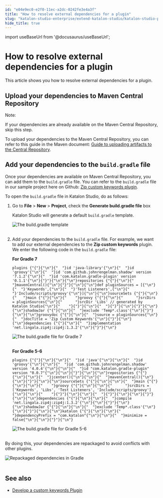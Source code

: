 ```yaml
---
id: "e04e9ec0-e2f0-11ec-a2dc-0242fe3e4a3f"
title: "How to resolve external dependencies for a plugin"
slug: "katalon-studio-enterprise/extend-katalon-studio/katalon-studio-plugins/how-to-resolve-external-dependencies-for-a-plugin"
hide_title: true
---
```

import useBaseUrl from '@docusaurus/useBaseUrl';

    

# <a id="id" class="anchor_top_offset"/><a id="ariaid-title1" class="anchor_top_offset"/>How to resolve external dependencies for a plugin

    
      
<p xmlns="http://www.w3.org/1999/xhtml" className="p">This article shows you how to resolve external dependencies for   a plugin.</p> 
    
  
    

## <a id="id_1" class="anchor_top_offset"/>Upload your dependencies to Maven Central Repository

    
      
<div xmlns="http://www.w3.org/1999/xhtml" className="note note note_note"><span className="note__title">Note:</span> 
  <p className="p">If your dependencies are already available on the Maven Central
    Repository, skip this step.</p>
</div>
      
<p xmlns="http://www.w3.org/1999/xhtml" className="p">To upload your dependencies to the Maven Central Repository, you   can refer to this guide in the Maven document: <a className="xref j-external-link" href="https://maven.apache.org/repository/guide-central-repository-upload.html#guide-to-uploading-artifacts-to-the-central-repository" target="_blank">Guide     to uploading artifacts to the Central Repository</a>.</p> 
    
  

## <a id="id_2" class="anchor_top_offset"/>Add your dependencies to the <code xmlns="http://www.w3.org/1999/xhtml" className="ph codeph">build.gradle</code>          file

<p xmlns="http://www.w3.org/1999/xhtml" className="p">Once your dependencies are available on Maven Central   Repository, you can add them to the <code className="ph codeph">build.gradle</code> file.   You can refer to the <code className="ph codeph">build.gradle</code> file in our sample   project here on Github: <a className="xref j-external-link" href="https://github.com/katalon-studio/katalon-studio-zip-keywords-plugin/blob/master/build.gradle" target="_blank">Zip     custom keywords plugin</a>.</p> 
<p xmlns="http://www.w3.org/1999/xhtml" className="p">To open the <code className="ph codeph">build.gradle</code> file in Katalon Studio, do   as follows:</p> 
<ol xmlns="http://www.w3.org/1999/xhtml" className="ol"><li className="li"><p className="p">Go to <strong className="ph b">File</strong> &gt; <strong className="ph b">New</strong> &gt;       <strong className="ph b">Project</strong>, check the <strong className="ph b">Generate build.gradle         file</strong> box</p><p className="p">Katalon Studio will generate a default <code className="ph codeph">build.gradle</code>       template.</p> <p className="p">       <img className="image" src={useBaseUrl("https://github.com/katalon-studio/docs-images/raw/master/katalon-store/docs/publisher/KS-8.2.5-Template-build-gradle.png")} alt="The build.gradle template" /><br /><br />     </p></li><li className="li">Add your dependencies to the <code className="ph codeph">build.gradle</code> file.     For example, we want to add our external dependencies to the     <strong className="ph b">Zip custom keywords</strong> plugin. We enter the following     code in the <code className="ph codeph">build.gradle</code> file:<p className="p"><strong className="ph b">For Gradle 7</strong></p><pre className="pre codeblock"><code>plugins {"{"}{"\n"}{"  "}id 'java-library'{"\n"}{"  "}id 'groovy'{"\n"}{"  "}id 'com.github.johnrengelman.shadow' version '7.1.2'{"\n"}{"  "}id 'com.katalon.gradle-plugin' version '0.1.1'{"\n"}{"}"}{"\n"}{"\n"}repositories {"{"}{"\n"}{"  "}mavenCentral(){"\n"}{"}"}{"\n"}{"\n"}def pluginSources = [{"\n"}{"  "}'Keywords',{"\n"}{"  "}'Test Listeners',{"\n"}{"  "}'Include/scripts/groovy'{"\n"}]{"\n"}{"\n"}sourceSets {"{"}{"\n"}{"   "}main {"{"}{"\n"}{"    "}groovy {"{"}{"\n"}{"      "}srcDirs = pluginSources{"\n"}{"      "}srcDir 'Libs' // generated by Katalon Studio{"\n"}{"    "}{"}"}{"\n"}{"  "}{"}"}{"\n"}{"}"}{"\n"}{"\n"}shadowJar {"{"}{"\n"}{"  "}exclude 'Temp*.class'{"\n"}{"}"}{"\n"}{"\n"}groovydoc {"{"}{"\n"}{"  "}source = pluginSources{"\n"}{"  "}docTitle = 'Zip Custom Keywords'{"\n"}{"}"}{"\n"}{"\n"}dependencies {"{"}{"\n"}{"  "}implementation 'net.lingala.zip4j:zip4j:1.3.2'{"\n"}{"}"}{"\n"}</code></pre><p className="p">       <img className="image" src={useBaseUrl("https://github.com/katalon-studio/docs-images/raw/master/katalon-store/docs/publisher/KS-8.2.5-Gradle-7.png")} alt="The build.gradle file for Gradle 7" /><br /><br />     </p><p className="p"><strong className="ph b">For Gradle 5-6</strong></p><pre className="pre codeblock"><code>plugins {"{"}{"\n"}{"\n"}{"  "}id 'java'{"\n"}{"\n"}{"  "}id 'groovy'{"\n"}{"\n"}{"  "}id 'com.github.johnrengelman.shadow' version '4.0.4'{"\n"}{"\n"}{"  "}id "com.katalon.gradle-plugin" version "0.0.7"{"\n"}{"\n"}{"}"}{"\n"}{"\n"}repositories {"{"}{"\n"}{"\n"}{"  "}jcenter(){"\n"}{"\n"}{"  "}mavenCentral(){"\n"}{"\n"}{"}"}{"\n"}{"\n"}sourceSets {"{"}{"\n"}{"\n"}{"  "}main {"{"}{"\n"}{"\n"}{"    "}groovy {"{"}{"\n"}{"\n"}{"      "}srcDirs = ['Keywords', 'Libs', 'Test Listeners', 'Include/scripts/groovy']{"\n"}{"\n"}{"    "}{"}"}{"\n"}{"\n"}{"  "}{"}"}{"\n"}{"\n"}{"}"}{"\n"}{"\n"}dependencies {"{"}{"\n"}{"\n"}{"  "}compile 'net.lingala.zip4j:zip4j:1.3.2'{"\n"}{"\n"}{"}"}{"\n"}{"\n"}shadowJar {"{"}{"\n"}{"\n"}{"  "}exclude 'Temp*.class'{"\n"}{"\n"}{"}"}{"\n"}{"\n"}katalon {"{"}{"\n"}{"\n"}{"  "}dependencyPrefix = "com.katalon"{"\n"}{"\n"}{"  "}minimize = false{"\n"}{"\n"}{"}"}{"\n"}</code></pre><p className="p">       <img className="image" src={useBaseUrl("https://github.com/katalon-studio/docs-images/raw/master/katalon-store/docs/publisher/KS-8.2.5-Gradle-5-6.png")} alt="The build.gradle file for Gradle 5-6" /><br /><br />     </p></li></ol> 
           
<p xmlns="http://www.w3.org/1999/xhtml" className="p">By doing this, your dependencies are repackaged to avoid   conflicts with other plugins.</p> 
<p xmlns="http://www.w3.org/1999/xhtml" className="p">   <img className="image" src={useBaseUrl("https://github.com/katalon-studio/docs-images/raw/master/katalon-store/docs/publisher/repackaged.png")} alt="Repackaged dependencies in Gradle" /><br /><br /> </p> 
    

## <a id="id_3" class="anchor_top_offset"/>See also

    
      
<ul xmlns="http://www.w3.org/1999/xhtml" className="ul">   <li className="li">     <a className="xref" href="/docs/legacy/katalon-studio-enterprise/extend-katalon-studio/katalon-studio-plugins/how-to-develop-a-custom-keywords-plugin">Develop       a custom keywords Plugin</a>   </li> </ul> 
    
  
